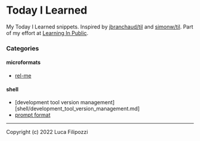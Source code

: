 # Today I Learned

My Today I Learned snippets. Inspired by [jbranchaud/til][1] and [simonw/til][2]. Part of my effort at [Learning In Public][3].

### Categories

#### microformats
* [rel-me](microformats/rel-me.md)

#### shell
* [development tool version management][shell/development_tool_version_management.md]
* [prompt format](shell/prompt-format.md)

---
Copyright (c) 2022 Luca Filipozzi

[1]: https://github.com/jbranchaud/til
[2]: https://github.com/simonw/til
[3]: https://dev.to/jbranchaud/how-i-built-a-learning-machine-45k9
